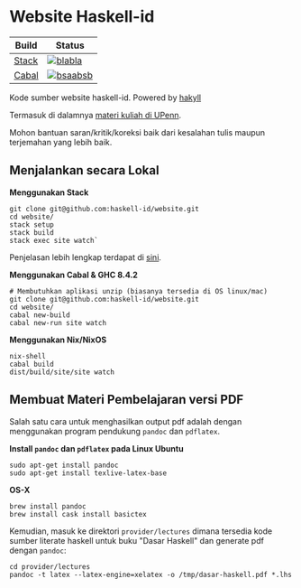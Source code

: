 # Website Haskell-id

|Build| Status
|-----|-----------------------------------------------------------------------------------------------------------------
|[Stack](https://docs.haskellstack.org/)|[![blabla](https://travis-ci.org/haskell-id/website.svg?branch=master)](https://travis-ci.org/haskell-id/website)
|[Cabal](https://www.haskell.org/cabal/)|[![bsaabsb](https://circleci.com/gh/haskell-id/website.svg?style=svg)](https://circleci.com/gh/haskell-id/website)

Kode sumber website haskell-id. Powered by [hakyll](http://jaspervdj.be/hakyll/index.html)

Termasuk di dalamnya [materi kuliah di UPenn](http://www.seas.upenn.edu/~cis194/spring13/lectures.html).

Mohon bantuan saran/kritik/koreksi baik dari kesalahan tulis maupun terjemahan yang lebih baik.


## Menjalankan secara Lokal

**Menggunakan Stack**
```
git clone git@github.com:haskell-id/website.git
cd website/
stack setup
stack build
stack exec site watch`
```
Penjelasan lebih lengkap terdapat di [sini](http://haskell.web.id/install.html).


**Menggunakan Cabal & GHC 8.4.2**
```
# Membutuhkan aplikasi unzip (biasanya tersedia di OS linux/mac)
git clone git@github.com:haskell-id/website.git
cd website/
cabal new-build
cabal new-run site watch
```

**Menggunakan Nix/NixOS**

```
nix-shell
cabal build
dist/build/site/site watch
```

## Membuat Materi Pembelajaran versi PDF

Salah satu cara untuk menghasilkan output pdf adalah dengan menggunakan program
pendukung `pandoc` dan `pdflatex`.


**Install `pandoc` dan `pdflatex` pada Linux Ubuntu**

```
sudo apt-get install pandoc
sudo apt-get install texlive-latex-base
```

**OS-X**

```
brew install pandoc
brew install cask install basictex
```

Kemudian, masuk ke direktori `provider/lectures` dimana tersedia kode sumber
literate haskell untuk buku "Dasar Haskell" dan generate pdf dengan `pandoc`:

```
cd provider/lectures
pandoc -t latex --latex-engine=xelatex -o /tmp/dasar-haskell.pdf *.lhs
```
